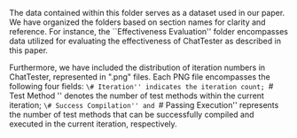 The data contained within this folder serves as a dataset used in our paper. We have organized the folders based on section names for clarity and reference. For instance, the ``Effectiveness Evaluation'' folder encompasses data utilized for evaluating the effectiveness of ChatTester as described in this paper.

Furthermore, we have included the distribution of iteration numbers in ChatTester, represented in ".png" files. Each PNG file encompasses the following four fields: ``\# Iteration'' indicates the iteration count; ``\# Test Method '' denotes the number of test methods within the current iteration; ``\# Success Compilation'' and ``\# Passing Execution'' represents the number of test methods that can be successfully compiled and executed in the current iteration, respectively.
